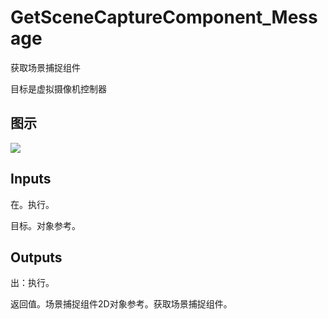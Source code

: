 # GetSceneCaptureComponent_Message

获取场景捕捉组件

目标是虚拟摄像机控制器

## 图示

![]($-20221218-21255318.png)

## Inputs

在。执行。

目标。对象参考。  

## Outputs

出：执行。

返回值。场景捕捉组件2D对象参考。获取场景捕捉组件。
